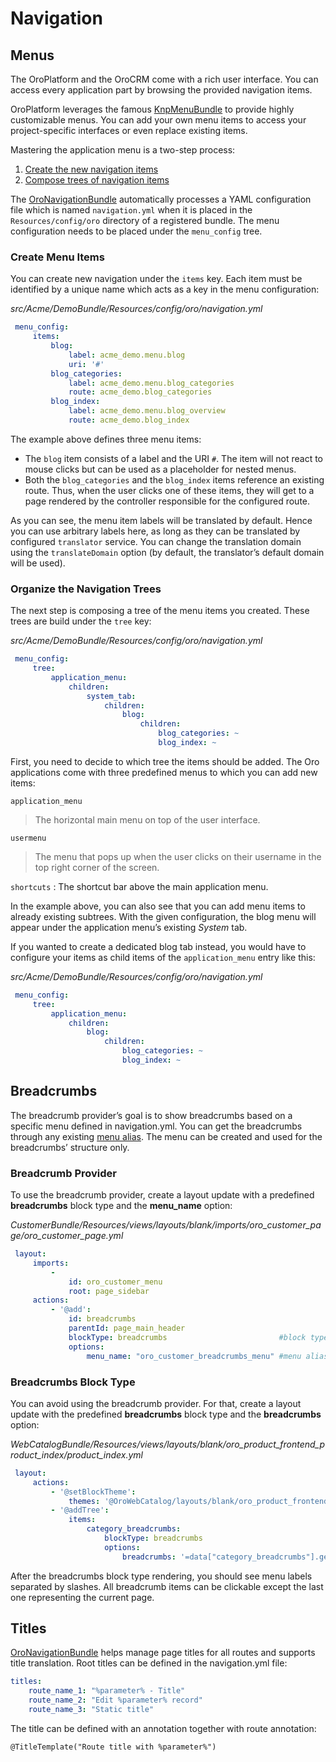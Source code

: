 <!-- meta: description = Menus, breadcrumbs, and titles customization manual for the backend developers -->

<a id="doc-managing-app-menu"></a>

<a id="doc-create-and-customize-app-menu"></a>

# Navigation

## Menus

The OroPlatform and the OroCRM come with a rich user interface. You can access every application part by browsing the provided navigation items.

OroPlatform leverages the famous <a href="https://github.com/KnpLabs/KnpMenuBundle" target="_blank">KnpMenuBundle</a> to provide highly customizable menus. You can add your own menu items to access your project-specific interfaces or even replace existing items.

Mastering the application menu is a two-step process:

1. [Create the new navigation items](#book-navigation-create-menu-item)
2. [Compose trees of navigation items](#book-navigation-compose-tree)

The <a href="https://github.com/oroinc/platform/tree/5.0/src/Oro/Bundle/NavigationBundle" target="_blank">OroNavigationBundle</a> automatically processes a YAML configuration file which is named `navigation.yml` when it is placed in the `Resources/config/oro` directory of a registered bundle. The menu configuration needs to be placed under the `menu_config` tree.

<a id="book-navigation-create-menu-item"></a>

### Create Menu Items

You can create new navigation under the `items` key. Each item must be identified by a unique name which acts as a key in the menu configuration:

*src/Acme/DemoBundle/Resources/config/oro/navigation.yml*
```yaml
 menu_config:
     items:
         blog:
             label: acme_demo.menu.blog
             uri: '#'
         blog_categories:
             label: acme_demo.menu.blog_categories
             route: acme_demo.blog_categories
         blog_index:
             label: acme_demo.menu.blog_overview
             route: acme_demo.blog_index
```

The example above defines three menu items:

* The `blog` item consists of a label and the URI `#`. The item will not react to mouse clicks but can be used as a placeholder for nested menus.
* Both the `blog_categories` and the `blog_index` items reference an existing route. Thus, when the user clicks one of these items, they will get to a page rendered by the controller responsible for the configured route.

As you can see, the menu item labels will be translated by default. Hence you can use arbitrary labels here, as long as they can be translated by configured `translator` service. You can change the translation domain using the `translateDomain` option (by default, the translator’s default domain will be used).

<a id="book-navigation-compose-tree"></a>

### Organize the Navigation Trees

The next step is composing a tree of the menu items you created. These trees are build under the `tree` key:

*src/Acme/DemoBundle/Resources/config/oro/navigation.yml*
```yaml
 menu_config:
     tree:
         application_menu:
             children:
                 system_tab:
                     children:
                         blog:
                             children:
                                 blog_categories: ~
                                 blog_index: ~
```

First, you need to decide to which tree the items should be added. The Oro applications come with three predefined menus to which you can add new items:

`application_menu`

> The horizontal main menu on top of the user interface.

`usermenu`

> The menu that pops up when the user clicks on their username in the top right corner of the
> screen.

`shortcuts`
: The shortcut bar above the main application menu.

In the example above, you can also see that you can add menu items to already existing subtrees.
With the given configuration, the blog menu will appear under the application menu’s existing *System* tab.

If you wanted to create a dedicated blog tab instead, you would have to configure your items as child items of the `application_menu` entry like this:

*src/Acme/DemoBundle/Resources/config/oro/navigation.yml*
```yaml
 menu_config:
     tree:
         application_menu:
             children:
                 blog:
                     children:
                         blog_categories: ~
                         blog_index: ~
```

## Breadcrumbs

The breadcrumb provider’s goal is to show breadcrumbs based on a specific menu defined in navigation.yml. You can get the breadcrumbs through any existing <a href="https://github.com/oroinc/platform/tree/5.0/src/Oro/Bundle/NavigationBundle#menu-declaration-in-yaml" target="_blank">menu alias</a>. The menu can be created and used for the breadcrumbs’ structure only.

### Breadcrumb Provider

To use the breadcrumb provider, create a layout update with a predefined **breadcrumbs** block type and the **menu_name** option:

*CustomerBundle/Resources/views/layouts/blank/imports/oro_customer_page/oro_customer_page.yml*
```yaml
 layout:
     imports:
         -
             id: oro_customer_menu
             root: page_sidebar
     actions:
         - '@add':
             id: breadcrumbs
             parentId: page_main_header
             blockType: breadcrumbs                         #block type
             options:
                 menu_name: "oro_customer_breadcrumbs_menu" #menu alias
```

### Breadcrumbs Block Type

You can avoid using the breadcrumb provider. For that, create a layout update with the predefined **breadcrumbs** block type and the **breadcrumbs** option:

*WebCatalogBundle/Resources/views/layouts/blank/oro_product_frontend_product_index/product_index.yml*
```yaml
 layout:
     actions:
         - '@setBlockTheme':
             themes: '@OroWebCatalog/layouts/blank/oro_product_frontend_product_index/product_index.html.twig'
         - '@addTree':
             items:
                 category_breadcrumbs:
                     blockType: breadcrumbs
                     options:
                         breadcrumbs: '=data["category_breadcrumbs"].getItems()'
```

After the breadcrumbs block type rendering, you should see menu labels separated by slashes. All breadcrumb items can be clickable except the last one representing the current page.

## Titles

[OroNavigationBundle](../../bundles/platform/NavigationBundle/index.md#bundle-docs-platform-navigation-bundle) helps manage page titles for all routes and supports title translation. Root titles can be defined in the navigation.yml file:

```yaml
titles:
    route_name_1: "%parameter% - Title"
    route_name_2: "Edit %parameter% record"
    route_name_3: "Static title"
```

The title can be defined with an annotation together with route annotation:

```none
@TitleTemplate("Route title with %parameter%")
```

<!-- Frontend -->
